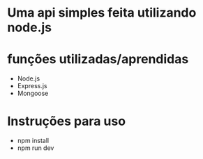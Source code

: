 # Uma api simples feita utilizando node.js

# funções utilizadas/aprendidas
  - Node.js
  - Express.js
  - Mongoose
# Instruções para uso
  - npm install
  - npm run dev
  
    
  
